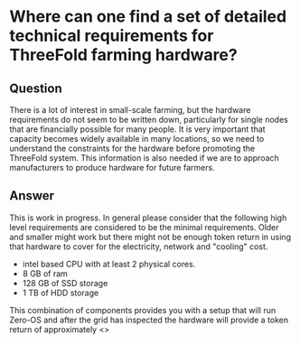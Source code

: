 # Where can one find a set of detailed technical requirements for ThreeFold farming hardware?

## Question

There is a lot of interest in small-scale farming, but the hardware requirements do not seem to be written down, particularly for single nodes that are financially possible for many people. It is very important that capacity becomes widely available in many locations, so we need to understand the constraints for the hardware before promoting the ThreeFold system. This information is also needed if we are to approach manufacturers to produce hardware for future farmers.

## Answer

This is work in progress. In general please consider that the following high level requirements are considered to be the minimal requirements.  Older and smaller might work but there might not be enough token return in using that hardware to cover for the electricity, network and "cooling" cost.

- intel based CPU with at least 2 physical cores.
- 8 GB of ram
- 128 GB of SSD storage
- 1 TB of HDD storage

This combination of components provides you with a setup that will run Zero-OS and after the grid has inspected the hardware will provide a token return of approximately <<insert token return number>>